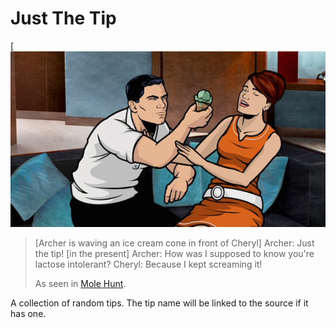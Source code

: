 # Just The Tip

[![Just The Tip](https://github.com/dylanegan/just-the-tip/raw/master/just-the-tip.jpg)

> [Archer is waving an ice cream cone in front of Cheryl]
> Archer: Just the tip!
> [in the present]
> Archer: How was I supposed to know you're lactose intolerant?
> Cheryl: Because I kept screaming it!
>
> As seen in [Mole Hunt](http://en.wikipedia.org/wiki/Mole_Hunt).

A collection of random tips. The tip name will be linked to the source if it has one.
